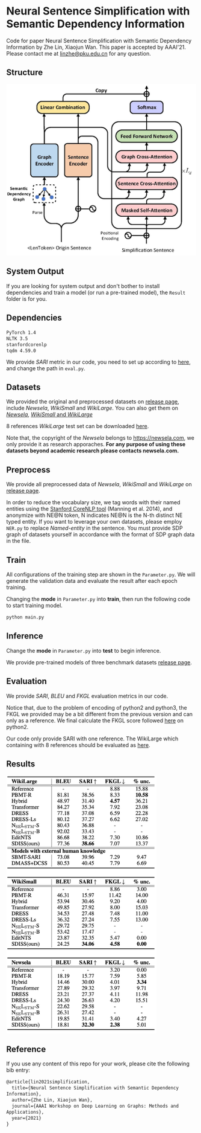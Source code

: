 # Neural Sentence Simplification with Semantic Dependency Information

Code for paper Neural Sentence Simplification with Semantic Dependency Information by Zhe Lin, Xiaojun Wan. This paper is accepted by AAAI'21. Please contact me at [linzhe@pku.edu.cn](mailto:linzhe@pku.edu.cn) for any question.

## Structure

<img src="https://github.com/L-Zhe/SDISS/blob/main/img/overview.jpg?raw=true" width = "600" alt="overview" align=center />

## System Output

If you are looking for system output and don't bother to install dependencies and train a model (or run a pre-trained model), the `Result` folder is for you.

## Dependencies

```undefined
PyTorch 1.4
NLTK 3.5
stanfordcorenlp
tqdm 4.59.0
```

We provide *SARI* metric in our code, you need to set up according to [here](https://github.com/XingxingZhang/dress/tree/master/experiments/evaluation/SARI), and change the path in ``eval.py``. 

## Datasets

We provided the original and  preprocessed datasets on [release page](https://github.com/L-Zhe/SDISS/releases/tag/1.0), include *Newsela*, *WikiSmall* and *WikiLarge*. You can also get them on [*Newsela*](https://newsela.com), [*WikiSmall* and *WikiLarge*](https://github.com/louismartin/dress-data/raw/master/data-simplification.tar.bz2)

8 references *WikiLarge* test set can be downloaded [here](https://github.com/cocoxu/simplification/tree/master/data/turkcorpus).

Note that, the copyright of the *Newsela* belongs to  https://newsela.com, we only provide it as research apporaches. **For any purpose of using these datasets beyond academic research please contacts newsela.com.**

## Preprocess

We provide all preprocessed data of *Newsela*, *WikiSmall* and *WikiLarge* on [release page](https://github.com/L-Zhe/SDISS/releases/tag/1.0). 

In order to reduce the vocabulary size, we tag words with their named entities using the [Stanford CoreNLP tool](https://stanfordnlp.github.io/CoreNLP/) (Manning et al. 2014), and anonymize with NE@N token, N indicates NE@N is the N-th distinct NE typed entity. If you want to leverage your own datasets, please employ ``NER.py`` to replace *Named-entity* in the sentence. You must provide SDP graph of datasets yourself in accordance with the format of SDP graph data in the file.

## Train

All configurations of the training step are shown in the ``Parameter.py``. We will generate the validation data and evaluate the result after each epoch training.  

Changing the **mode** in ``Parameter.py`` into **train**, then run the following code to start training model.


```python
python main.py
```

## Inference

Change the **mode** in ``Parameter.py`` into **test** to begin inference.

We provide pre-trained models of three benchmark datasets [release page](https://github.com/L-Zhe/SDISS/releases/tag/1.0).

## Evaluation

We provide *SARI*, *BLEU* and *FKGL* evaluation metrics in our code. 

Notice that, due to the problem of encoding of python2 and python3, the FKGL we provided may be a bit different from the previous version and can only as a reference. We final calculate the FKGL score followed [here](https://github.com/XingxingZhang/dress/tree/master/dress/scripts/readability) on python2.

Our code only provide SARI with one reference. The WikiLarge which containing with 8 references should be evaluated as [here](https://github.com/XingxingZhang/dress/tree/master/experiments/evaluation/SARI).

## Results

<img src="https://github.com/L-Zhe/SDISS/blob/main/img/result.jpg?raw=true" width = "400" alt="overview" align=center />



## Reference

If you use any content of this repo for your work, please cite the following bib entry:

```
@article{lin2021simplification,
  title={Neural Sentence Simplification with Semantic Dependency Information},
  author={Zhe Lin, Xiaojun Wan},
  journal={AAAI Workshop on Deep Learning on Graphs: Methods and Applications},
  year={2021}
}
```

